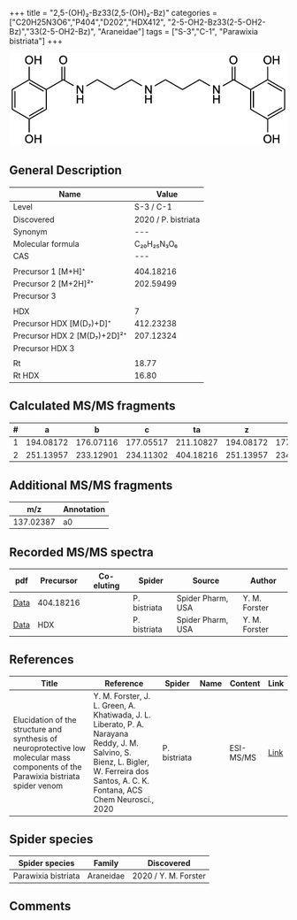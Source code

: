 +++
title = "2,5-(OH)₂-Bz33(2,5-(OH)₂-Bz)"
categories = ["C20H25N3O6","P404","D202","HDX412",
"2-5-OH2-Bz33(2-5-OH2-Bz)","33(2-5-OH2-Bz)",
"Araneidae"]
tags = ["S-3","C-1",
"Parawixia bistriata"]
+++

![](/img/2-5-OH2-Bz33(2-5-OH2-Bz).png)

## General Description

| Name                       | Value              |
|----------------------------|--------------------|
| Level                      | S-3 / C-1          |
| Discovered                 | 2020 / P. bistriata |
| Synonym                    | ---                |
| Molecular formula          | C₂₀H₂₅N₃O₆                   |
| CAS                        | ---                |
|                            |                    |
| Precursor 1 [M+H]⁺         | 404.18216                   |
| Precursor 2 [M+2H]²⁺       | 202.59499                   |
| Precursor 3                |                    |
|                            |                    |
| HDX                        | 7                   |
| Precursor HDX   [M(D₇)+D]⁺   | 412.23238                   |
| Precursor HDX 2 [M(D₇)+2D]²⁺ | 207.12324                   |
| Precursor HDX 3            |                    |
|                            |                    |
| Rt                         | 18.77                   |
| Rt HDX                     | 16.80                   |

## Calculated MS/MS fragments

| # | a         | b         | c         | ta        | z         | y         | tz        |
|---|-----------|-----------|-----------|-----------|-----------|-----------|-----------|
| 1 | 194.08172 | 176.07116 | 177.05517 | 211.10827 | 194.08172 | 177.05517 | 211.10827 |
| 2 | 251.13957 | 233.12901 | 234.11302 | 404.18216 | 251.13957 | 234.11302 | 268.16612 |

## Additional MS/MS fragments

| m/z       | Annotation |
|-----------|------------|
| 137.02387 | a0         |

## Recorded MS/MS spectra

| pdf                                             | Precursor | Co-eluting | Spider      | Source                       | Author        |
|-------------------------------------------------|-----------|------------|-------------|------------------------------|---------------|
| [Data](/pdf/P-bistriata/404_2-5-OH2-Bz33(2-5-OH2-Bz)_Pb.pdf) | 404.18216 |           | P. bistriata | Spider Pharm, USA | Y. M. Forster |
| [Data](/pdf/P-bistriata/404_2-5-OH2-Bz33(2-5-OH2-Bz)_Pb_HDX.pdf) | HDX |           | P. bistriata | Spider Pharm, USA | Y. M. Forster |


## References

| Title | Reference | Spider | Name | Content | Link |
|-------|-----------|--------|------|---------|------|
| Elucidation of the structure and synthesis of neuroprotective low molecular mass components of the Parawixia bistriata spider venom      | Y. M. Forster, J. L. Green, A. Khatiwada, J. L. Liberato, P. A. Narayana Reddy, J. M. Salvino, S. Bienz, L. Bigler, W. Ferreira dos Santos, A. C. K. Fontana, ACS Chem Neurosci., 2020          | P. bistriata       |      | ESI-MS/MS        | [Link](https://pubs.acs.org/doi/10.1021/acschemneuro.0c00007)     |

## Spider species

| Spider species     | Family     | Discovered           |
|--------------------|------------|----------------------|
| Parawixia bistriata | Araneidae | 2020 / Y. M. Forster |


## Comments